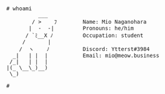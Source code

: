 <pre>
# whoami
          ___   
        / >    ﾌ    &#9;Name: Mio Naganohara
       |  -  -|     &#9;Pronouns: he/him
      / `ﾐ__X ﾉ     &#9;Occupation: student
     /       |      &#9;
    /  ヽ    ﾉ      &#9;Discord: Ytterst#3984
  _|   | |  |       &#9;Email: mio@meow.business
 /_|   | |  |
|(_ \__\_)__)
 \_)

# _
</pre>
